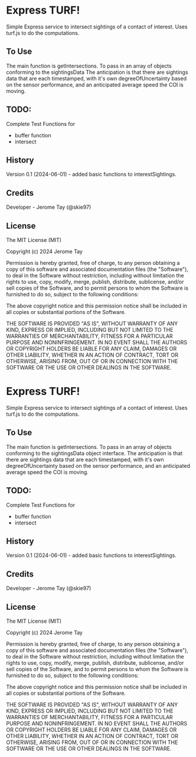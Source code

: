 # Express TURF!

Simple Express service to intersect sightings of a contact of interest.
Uses turf.js to do the computations.

## To Use

The main function is getIntersections.
To pass in an array of objects conforming to the sightingsData
The anticipation is that there are sightings data that are each timestamped, with it's own degreeOfUncertainty
based on the sensor performance, and an anticipated average speed the COI is moving.

## TODO:

Complete Test Functions for 
- buffer function
- intersect

## History
 
Version 0.1 (2024-06-01) - added basic functions to interestSightings.
 
## Credits
 
Developer - Jerome Tay (@skie97)
 
## License
 
The MIT License (MIT)

Copyright (c) 2024 Jerome Tay

Permission is hereby granted, free of charge, to any person obtaining a copy of this software and associated documentation files (the "Software"), to deal in the Software without restriction, including without limitation the rights to use, copy, modify, merge, publish, distribute, sublicense, and/or sell copies of the Software, and to permit persons to whom the Software is furnished to do so, subject to the following conditions:

The above copyright notice and this permission notice shall be included in all copies or substantial portions of the Software.

THE SOFTWARE IS PROVIDED "AS IS", WITHOUT WARRANTY OF ANY KIND, EXPRESS OR IMPLIED, INCLUDING BUT NOT LIMITED TO THE WARRANTIES OF MERCHANTABILITY, FITNESS FOR A PARTICULAR PURPOSE AND NONINFRINGEMENT. IN NO EVENT SHALL THE AUTHORS OR COPYRIGHT HOLDERS BE LIABLE FOR ANY CLAIM, DAMAGES OR OTHER LIABILITY, WHETHER IN AN ACTION OF CONTRACT, TORT OR OTHERWISE, ARISING FROM, OUT OF OR IN CONNECTION WITH THE SOFTWARE OR THE USE OR OTHER DEALINGS IN THE SOFTWARE.
# Express TURF!

Simple Express service to intersect sightings of a contact of interest.
Uses turf.js to do the computations.

## To Use

The main function is getIntersections.
To pass in an array of objects conforming to the sightingsData object interface.
The anticipation is that there are sightings data that are each timestamped, with it's own degreeOfUncertainty
based on the sensor performance, and an anticipated average speed the COI is moving.

## TODO:

Complete Test Functions for 
- buffer function
- intersect

## History
 
Version 0.1 (2024-06-01) - added basic functions to interestSightings.
 
## Credits
 
Developer - Jerome Tay (@skie97)
 
## License
 
The MIT License (MIT)

Copyright (c) 2024 Jerome Tay

Permission is hereby granted, free of charge, to any person obtaining a copy of this software and associated documentation files (the "Software"), to deal in the Software without restriction, including without limitation the rights to use, copy, modify, merge, publish, distribute, sublicense, and/or sell copies of the Software, and to permit persons to whom the Software is furnished to do so, subject to the following conditions:

The above copyright notice and this permission notice shall be included in all copies or substantial portions of the Software.

THE SOFTWARE IS PROVIDED "AS IS", WITHOUT WARRANTY OF ANY KIND, EXPRESS OR IMPLIED, INCLUDING BUT NOT LIMITED TO THE WARRANTIES OF MERCHANTABILITY, FITNESS FOR A PARTICULAR PURPOSE AND NONINFRINGEMENT. IN NO EVENT SHALL THE AUTHORS OR COPYRIGHT HOLDERS BE LIABLE FOR ANY CLAIM, DAMAGES OR OTHER LIABILITY, WHETHER IN AN ACTION OF CONTRACT, TORT OR OTHERWISE, ARISING FROM, OUT OF OR IN CONNECTION WITH THE SOFTWARE OR THE USE OR OTHER DEALINGS IN THE SOFTWARE.
